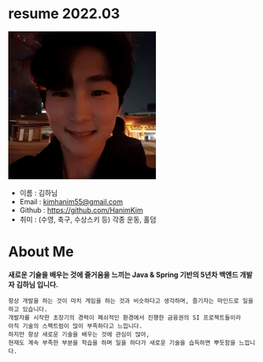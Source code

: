# resume 2022.03

<img src="/static/hanim_selfie.jpg" width="300px" height="300px" title="hanim_selfie" alt="image_of_resume"></img><br/>

* 이름 : 김하님
* Email : kimhanim55@gmail.com
* Github : https://github.com/HanimKim
* 취미 : (수영, 축구, 수상스키 등) 각종 운동, 홀덤

# About Me

**새로운 기술을 배우는 것에 즐거움을 느끼는 Java & Spring 기반의 5년차 백엔드 개발자 김하님 입니다.**

```
항상 개발을 하는 것이 마치 게임을 하는 것과 비슷하다고 생각하며, 즐기자는 마인드로 일을 하고 있습니다.
개발자를 시작한 초장기의 경력이 폐쇠적인 환경에서 진행한 금융권의 SI 프로젝트들이라 
아직 기술의 스펙트럼이 많이 부족하다고 느낍니다.
하지만 항상 새로운 기술을 배우는 것에 관심이 많아, 
현재도 계속 부족한 부분을 학습을 하며 일을 하다가 새로운 기술을 습득하면 뿌듯함을 느낍니다.
```
